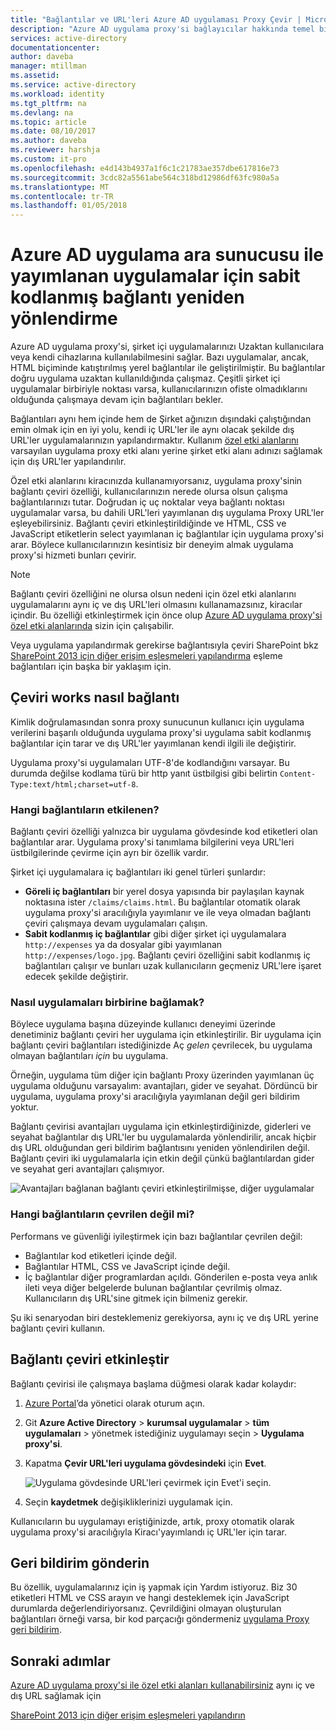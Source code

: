 ```yaml
---
title: "Bağlantılar ve URL'leri Azure AD uygulaması Proxy Çevir | Microsoft Docs"
description: "Azure AD uygulama proxy'si bağlayıcılar hakkında temel bilgiler yer almaktadır."
services: active-directory
documentationcenter: 
author: daveba
manager: mtillman
ms.assetid: 
ms.service: active-directory
ms.workload: identity
ms.tgt_pltfrm: na
ms.devlang: na
ms.topic: article
ms.date: 08/10/2017
ms.author: daveba
ms.reviewer: harshja
ms.custom: it-pro
ms.openlocfilehash: e4d143b4937a1f6c1c21783ae357dbe617816e73
ms.sourcegitcommit: 3cdc82a5561abe564c318bd12986df63fc980a5a
ms.translationtype: MT
ms.contentlocale: tr-TR
ms.lasthandoff: 01/05/2018
---
```

# <a name="redirect-hardcoded-links-for-apps-published-with-azure-ad-application-proxy"></a>Azure AD uygulama ara sunucusu ile yayımlanan uygulamalar için sabit kodlanmış bağlantı yeniden yönlendirme

Azure AD uygulama proxy'si, şirket içi uygulamalarınızı Uzaktan kullanıcılara veya kendi cihazlarına kullanılabilmesini sağlar. Bazı uygulamalar, ancak, HTML biçiminde katıştırılmış yerel bağlantılar ile geliştirilmiştir. Bu bağlantılar doğru uygulama uzaktan kullanıldığında çalışmaz. Çeşitli şirket içi uygulamalar birbiriyle noktası varsa, kullanıcılarınızın ofiste olmadıklarını olduğunda çalışmaya devam için bağlantıları bekler. 

Bağlantıları aynı hem içinde hem de Şirket ağınızın dışındaki çalıştığından emin olmak için en iyi yolu, kendi iç URL'ler ile aynı olacak şekilde dış URL'ler uygulamalarınızın yapılandırmaktır. Kullanım [özel etki alanlarını](active-directory-application-proxy-custom-domains.md) varsayılan uygulama proxy etki alanı yerine şirket etki alanı adınızı sağlamak için dış URL'ler yapılandırılır.

Özel etki alanlarını kiracınızda kullanamıyorsanız, uygulama proxy'sinin bağlantı çeviri özelliği, kullanıcılarınızın nerede olursa olsun çalışma bağlantılarınızı tutar. Doğrudan iç uç noktalar veya bağlantı noktası uygulamalar varsa, bu dahili URL'leri yayımlanan dış uygulama Proxy URL'ler eşleyebilirsiniz. Bağlantı çeviri etkinleştirildiğinde ve HTML, CSS ve JavaScript etiketlerin select yayımlanan iç bağlantılar için uygulama proxy'si arar. Böylece kullanıcılarınızın kesintisiz bir deneyim almak uygulama proxy'si hizmeti bunları çevirir.

>[!NOTE]
>Bağlantı çeviri özelliğini ne olursa olsun nedeni için özel etki alanlarını uygulamalarını aynı iç ve dış URL'leri olmasını kullanamazsınız, kiracılar içindir. Bu özelliği etkinleştirmek için önce olup [Azure AD uygulama proxy'si özel etki alanlarında](active-directory-application-proxy-custom-domains.md) sizin için çalışabilir.
>
>Veya uygulama yapılandırmak gerekirse bağlantısıyla çeviri SharePoint bkz [SharePoint 2013 için diğer erişim eşleşmeleri yapılandırma](https://technet.microsoft.com/library/cc263208.aspx) eşleme bağlantıları için başka bir yaklaşım için.

## <a name="how-link-translation-works"></a>Çeviri works nasıl bağlantı

Kimlik doğrulamasından sonra proxy sunucunun kullanıcı için uygulama verilerini başarılı olduğunda uygulama proxy'si uygulama sabit kodlanmış bağlantılar için tarar ve dış URL'ler yayımlanan kendi ilgili ile değiştirir.

Uygulama proxy'si uygulamaları UTF-8'de kodlandığını varsayar. Bu durumda değilse kodlama türü bir http yanıt üstbilgisi gibi belirtin `Content-Type:text/html;charset=utf-8`.

### <a name="which-links-are-affected"></a>Hangi bağlantıların etkilenen?

Bağlantı çeviri özelliği yalnızca bir uygulama gövdesinde kod etiketleri olan bağlantılar arar. Uygulama proxy'si tanımlama bilgilerini veya URL'leri üstbilgilerinde çevirme için ayrı bir özellik vardır. 

Şirket içi uygulamalara iç bağlantıları iki genel türleri şunlardır:

- **Göreli iç bağlantıları** bir yerel dosya yapısında bir paylaşılan kaynak noktasına ister `/claims/claims.html`. Bu bağlantılar otomatik olarak uygulama proxy'si aracılığıyla yayımlanır ve ile veya olmadan bağlantı çeviri çalışmaya devam uygulamaları çalışın. 
- **Sabit kodlanmış iç bağlantılar** gibi diğer şirket içi uygulamalara `http://expenses` ya da dosyalar gibi yayımlanan `http://expenses/logo.jpg`. Bağlantı çeviri özelliğini sabit kodlanmış iç bağlantıları çalışır ve bunları uzak kullanıcıların geçmeniz URL'lere işaret edecek şekilde değiştirir.

### <a name="how-do-apps-link-to-each-other"></a>Nasıl uygulamaları birbirine bağlamak?

Böylece uygulama başına düzeyinde kullanıcı deneyimi üzerinde denetiminiz bağlantı çeviri her uygulama için etkinleştirilir. Bir uygulama için bağlantı çeviri bağlantıları istediğinizde Aç *gelen* çevrilecek, bu uygulama olmayan bağlantıları *için* bu uygulama. 

Örneğin, uygulama tüm diğer için bağlantı Proxy üzerinden yayımlanan üç uygulama olduğunu varsayalım: avantajları, gider ve seyahat. Dördüncü bir uygulama, uygulama proxy'si aracılığıyla yayımlanan değil geri bildirim yoktur.

Bağlantı çevirisi avantajları uygulama için etkinleştirdiğinizde, giderleri ve seyahat bağlantılar dış URL'ler bu uygulamalarda yönlendirilir, ancak hiçbir dış URL olduğundan geri bildirim bağlantısını yeniden yönlendirilen değil. Bağlantı çeviri iki uygulamalarla için etkin değil çünkü bağlantılardan gider ve seyahat geri avantajları çalışmıyor.

![Avantajları bağlanan bağlantı çeviri etkinleştirilmişse, diğer uygulamalar](./media/application-proxy-link-translation/one_app.png)

### <a name="which-links-arent-translated"></a>Hangi bağlantıların çevrilen değil mi?

Performans ve güvenliği iyileştirmek için bazı bağlantılar çevrilen değil:

- Bağlantılar kod etiketleri içinde değil. 
- Bağlantılar HTML, CSS ve JavaScript içinde değil. 
- İç bağlantılar diğer programlardan açıldı. Gönderilen e-posta veya anlık ileti veya diğer belgelerde bulunan bağlantılar çevrilmiş olmaz. Kullanıcıların dış URL'sine gitmek için bilmeniz gerekir.

Şu iki senaryodan biri desteklemeniz gerekiyorsa, aynı iç ve dış URL yerine bağlantı çeviri kullanın.  

## <a name="enable-link-translation"></a>Bağlantı çeviri etkinleştir

Bağlantı çevirisi ile çalışmaya başlama düğmesi olarak kadar kolaydır:

1. [Azure Portal](https://portal.azure.com)’da yönetici olarak oturum açın.
2. Git **Azure Active Directory** > **kurumsal uygulamalar** > **tüm uygulamaları** > yönetmek istediğiniz uygulamayı seçin >  **Uygulama proxy'si**.
3. Kapatma **Çevir URL'leri uygulama gövdesindeki** için **Evet**.

   ![Uygulama gövdesinde URL'leri çevirmek için Evet'i seçin](./media/application-proxy-link-translation/select_yes.png).
4. Seçin **kaydetmek** değişikliklerinizi uygulamak için.

Kullanıcıların bu uygulamayı eriştiğinizde, artık, proxy otomatik olarak uygulama proxy'si aracılığıyla Kiracı'yayımlandı iç URL'ler için tarar.

## <a name="send-feedback"></a>Geri bildirim gönderin

Bu özellik, uygulamalarınız için iş yapmak için Yardım istiyoruz. Biz 30 etiketleri HTML ve CSS arayın ve hangi desteklemek için JavaScript durumlarda değerlendiriyorsanız. Çevrildiğini olmayan oluşturulan bağlantıları örneği varsa, bir kod parçacığı göndermeniz [uygulama Proxy geri bildirim](mailto:aadapfeedback@microsoft.com). 

## <a name="next-steps"></a>Sonraki adımlar
[Azure AD uygulama proxy'si ile özel etki alanları kullanabilirsiniz](active-directory-application-proxy-custom-domains.md) aynı iç ve dış URL sağlamak için

[SharePoint 2013 için diğer erişim eşleşmeleri yapılandırın](https://technet.microsoft.com/library/cc263208.aspx)
